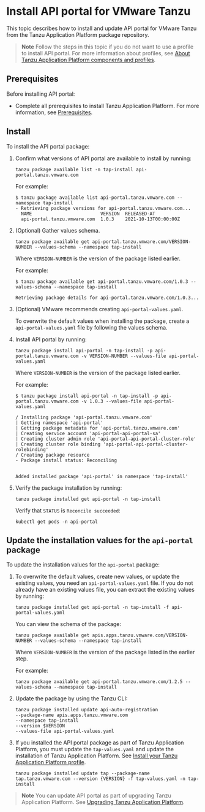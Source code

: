 # Install API portal for VMware Tanzu

This topic describes how to install and update API portal for VMware Tanzu
from the Tanzu Application Platform package repository.

>**Note** Follow the steps in this topic if you do not want to use a profile to install API portal.
For more information about profiles, see [About Tanzu Application Platform components and profiles](../about-package-profiles.hbs.md).

## <a id='prereqs'></a>Prerequisites

Before installing API portal:

- Complete all prerequisites to install Tanzu Application Platform. For more information, see [Prerequisites](../prerequisites.md).

## <a id='install'></a> Install

To install the API portal package:

1. Confirm what versions of API portal are available to install by running:

    ```console
    tanzu package available list -n tap-install api-portal.tanzu.vmware.com
    ```

    For example:

    ```console
    $ tanzu package available list api-portal.tanzu.vmware.com --namespace tap-install
    - Retrieving package versions for api-portal.tanzu.vmware.com...
      NAME                         VERSION  RELEASED-AT
      api-portal.tanzu.vmware.com  1.0.3    2021-10-13T00:00:00Z
    ```

2. (Optional) Gather values schema.

    ```console
    tanzu package available get api-portal.tanzu.vmware.com/VERSION-NUMBER --values-schema --namespace tap-install
    ```

    Where `VERSION-NUMBER` is the version of the package listed earlier.

    For example:

    ```console
    $ tanzu package available get api-portal.tanzu.vmware.com/1.0.3 --values-schema --namespace tap-install

    Retrieving package details for api-portal.tanzu.vmware.com/1.0.3...
    ```

3. (Optional) VMware recommends creating `api-portal-values.yaml`.

   To overwrite the default values when installing the package, create a `api-portal-values.yaml` file by following the values schema.

4. Install API portal by running:

    ```console
    tanzu package install api-portal -n tap-install -p api-portal.tanzu.vmware.com -v VERSION-NUMBER --values-file api-portal-values.yaml
    ```

    Where `VERSION-NUMBER` is the version of the package listed earlier.

    For example:

    ```console
    $ tanzu package install api-portal -n tap-install -p api-portal.tanzu.vmware.com -v 1.0.3 --values-file api-portal-values.yaml

    / Installing package 'api-portal.tanzu.vmware.com'
    | Getting namespace 'api-portal'
    | Getting package metadata for 'api-portal.tanzu.vmware.com'
    | Creating service account 'api-portal-api-portal-sa'
    | Creating cluster admin role 'api-portal-api-portal-cluster-role'
    | Creating cluster role binding 'api-portal-api-portal-cluster-rolebinding'
    / Creating package resource
    - Package install status: Reconciling


    Added installed package 'api-portal' in namespace 'tap-install'
    ```

5. Verify the package installation by running:

    ```console
    tanzu package installed get api-portal -n tap-install
    ```

    Verify that `STATUS` is `Reconcile succeeded`:

    ```console
    kubectl get pods -n api-portal
    ```

## <a id='update-values'></a>Update the installation values for the `api-portal` package

To update the installation values for the `api-portal` package:

1. To overwrite the default values, create new values, or update the existing values, you need an
   `api-portal-values.yaml` file. If you do not already have an existing values file, you can extract the existing values by running:

    ```console
    tanzu package installed get api-portal -n tap-install -f api-portal-values.yaml
    ```

    You can view the schema of the package:

    ```console
    tanzu package available get apis.apps.tanzu.vmware.com/VERSION-NUMBER --values-schema --namespace tap-install
    ```

    Where `VERSION-NUMBER` is the version of the package listed in the earlier step.

    For example:

    ```console
    tanzu package available get api-portal.tanzu.vmware.com/1.2.5 --values-schema --namespace tap-install
    ```

2. Update the package by using the Tanzu CLI:

    ```console
    tanzu package installed update api-auto-registration
    --package-name apis.apps.tanzu.vmware.com
    --namespace tap-install
    --version $VERSION
    --values-file api-portal-values.yaml
    ```

3. If you installed the API portal package as part of Tanzu Application Platform, you must update the `tap-values.yaml` and update the installation of Tanzu Application Platform.
See [Install your Tanzu Application Platform profile](../install-online/profile.hbs.md#install-profile).

    ```console
    tanzu package installed update tap --package-name tap.tanzu.vmware.com --version {VERSION} -f tap-values.yaml -n tap-install
    ```

>**Note** You can update API portal as part of upgrading Tanzu Application Platform. See [Upgrading Tanzu Application Platform](../upgrading.hbs.md).
